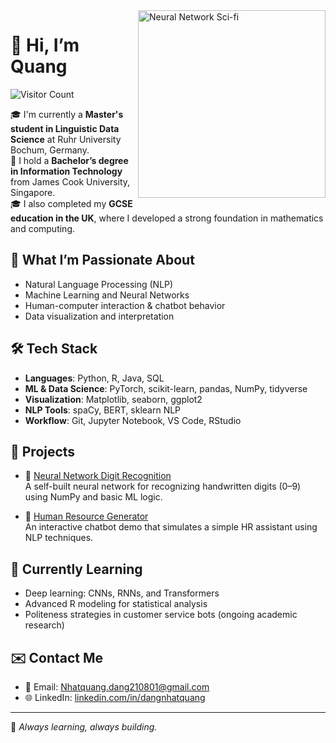<img align="right" alt="Neural Network Sci-fi" width="300" src="[https://media.giphy.com/media/2IudUHdI075HL02Pkk/giphy.gif](https://www.google.com/url?sa=i&url=https%3A%2F%2Fmedium.com%2F%40p._.%2Fneural-nets-299072b6e45f&psig=AOvVaw39o_Drdn2BoOD2520nryEc&ust=1751820524362000&source=images&cd=vfe&opi=89978449&ved=0CBMQjRxqFwoTCLjr15CWpo4DFQAAAAAdAAAAABAK)">

# 👋 Hi, I’m Quang
![Visitor Count](https://komarev.com/ghpvc/?username=DangNhatQuang210801&label=Profile+views&color=0e75b6&style=flat)

🎓 I'm currently a **Master's student in Linguistic Data Science** at Ruhr University Bochum, Germany.  
📘 I hold a **Bachelor’s degree in Information Technology** from James Cook University, Singapore.  
🎓 I also completed my **GCSE education in the UK**, where I developed a strong foundation in mathematics and computing.

## 🧠 What I’m Passionate About
- Natural Language Processing (NLP)
- Machine Learning and Neural Networks
- Human-computer interaction & chatbot behavior
- Data visualization and interpretation

## 🛠 Tech Stack
- **Languages**: Python, R, Java, SQL
- **ML & Data Science**: PyTorch, scikit-learn, pandas, NumPy, tidyverse
- **Visualization**: Matplotlib, seaborn, ggplot2
- **NLP Tools**: spaCy, BERT, sklearn NLP
- **Workflow**: Git, Jupyter Notebook, VS Code, RStudio

## 🚀 Projects
- 🧮 [Neural Network Digit Recognition](https://github.com/DangNhatQuang210801/Neural-Network)  
  A self-built neural network for recognizing handwritten digits (0–9) using NumPy and basic ML logic.

- 💬 [Human Resource Generator](https://github.com/DangNhatQuang210801/Human-Resource-Generator)  
  An interactive chatbot demo that simulates a simple HR assistant using NLP techniques.

## 📌 Currently Learning
- Deep learning: CNNs, RNNs, and Transformers
- Advanced R modeling for statistical analysis
- Politeness strategies in customer service bots (ongoing academic research)

## ✉️ Contact Me
- 📧 Email: Nhatquang.dang210801@gmail.com
- 🌐 LinkedIn: [linkedin.com/in/dangnhatquang](https://linkedin.com/in/dangnhatquang)

---

🧭 *Always learning, always building.*
